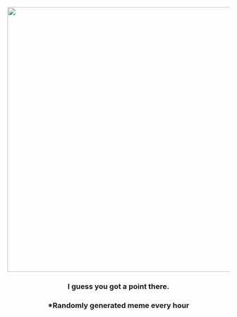<p align="center">
        <img src="https://i.imgur.com/zb8PLkD.jpg" width="600" height="600">
        </p>
        <h3 align="center">I guess you got a point there.</h3>
        <h3 align="center">*Randomly generated meme every hour</h3>
    